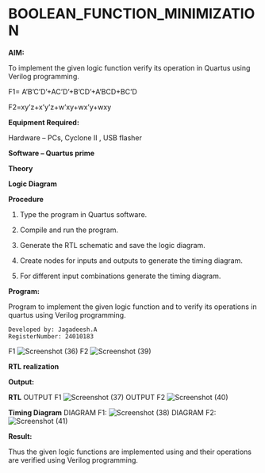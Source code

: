 # BOOLEAN_FUNCTION_MINIMIZATION

**AIM:**

To implement the given logic function verify its operation in Quartus using Verilog programming.

F1= A’B’C’D’+AC’D’+B’CD’+A’BCD+BC’D 

F2=xy’z+x’y’z+w’xy+wx’y+wxy

**Equipment Required:**

Hardware – PCs, Cyclone II , USB flasher

**Software – Quartus prime**

**Theory**

**Logic Diagram**

**Procedure**

1.	Type the program in Quartus software.

2.	Compile and run the program.

3.	Generate the RTL schematic and save the logic diagram.

4.	Create nodes for inputs and outputs to generate the timing diagram.

5.	For different input combinations generate the timing diagram.


**Program:**

Program to implement the given logic function and to verify its operations in quartus using Verilog programming. 
```
Developed by: Jagadeesh.A
RegisterNumber: 24010183
```
 F1
 ![Screenshot (36)](https://github.com/user-attachments/assets/e52d90af-9a39-46ea-8e51-8f67b6d51092)
 F2
 ![Screenshot (39)](https://github.com/user-attachments/assets/14b8345d-ef07-4356-90d5-097eec38a60c)




**RTL realization**

**Output:**

**RTL**
  OUTPUT F1
  ![Screenshot (37)](https://github.com/user-attachments/assets/dcf8a168-c1cb-4af9-9419-2fe04b8ee742)
  OUTPUT F2
  ![Screenshot (40)](https://github.com/user-attachments/assets/904996cb-48f1-41ee-b961-14423d7db07d)




**Timing Diagram**
  DIAGRAM F1:
  ![Screenshot (38)](https://github.com/user-attachments/assets/af9979d4-f844-4d37-a098-74e9d868321d)
  DIAGRAM F2:
  ![Screenshot (41)](https://github.com/user-attachments/assets/fc9a7e3e-7463-46c7-a5ec-2c6e907abc78)



**Result:**

Thus the given logic functions are implemented using and their operations are verified using Verilog programming.

